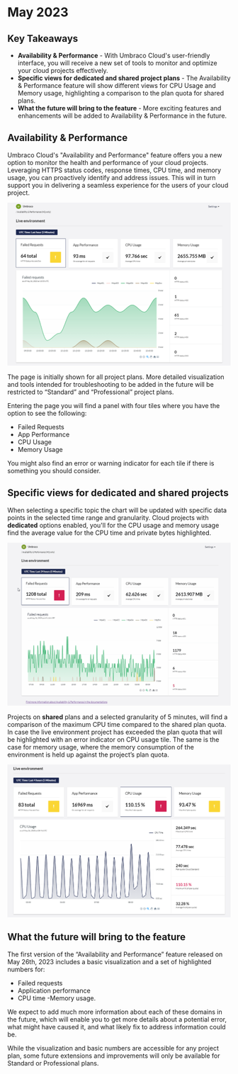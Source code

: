 # May 2023

## Key Takeaways
* **Availability & Performance** - With Umbraco Cloud's user-friendly interface, you will receive a new set of tools to monitor and optimize your cloud projects effectively.
* **Specific views for dedicated and shared project plans** - The Availability & Performance feature will show different views for CPU Usage and Memory usage, highlighting a comparison to the plan quota for shared plans.
* **What the future will bring to the feature** - More exciting features and enhancements will be added to Availability & Performance in the future.

## Availability & Performance
Umbraco Cloud's "Availability and Performance" feature offers you a new option to monitor the health and performance of your cloud projects. Leveraging HTTPS status codes, response times, CPU time, and memory usage, you can proactively identify and address issues. This will in turn support you in delivering a seamless experience for the users of your cloud project.

![FailedRequest](images/AP-1-FailedRequests-Com.png)

The page is initially shown for all project plans. More detailed visualization and tools intended for troubleshooting to be added in the future will be restricted to “Standard” and “Professional” project plans.

Entering the page you will find a panel with four tiles where you have the option to see the following:
-  Failed Requests
- App Performance
- CPU Usage
- Memory Usage

You might also find an error or warning indicator for each tile if there is something you should consider.

## Specific views for dedicated and shared projects
When selecting a specific topic the chart will be updated with specific data points in the selected time range and granularity. Cloud projects with **dedicated** options enabled, you'll for the CPU usage and memory usage find the average value for the CPU time and private bytes highlighted.

![Demo-dedicated](images/AP-DemoDedicated.gif)

Projects on **shared** plans and a selected granularity of 5 minutes, will find a comparison of the maximum CPU time compared to the shared plan quota. In case the live environment project has exceeded the plan quota that will be highlighted with an error indicator on CPU usage tile. The same is the case for memory usage, where the memory consumption of the environment is held up against the project’s plan quota.

![Shared-multiple-warnings](images/AP-Shared-Multiple-warnings.png)

## What the future will bring to the feature
The first version of the “Availability and Performance” feature released on May 26th, 2023 includes a basic visualization and a set of highlighted numbers for:
- Failed requests
- Application performance
- CPU time
-Memory usage.

We expect to add much more information about each of these domains in the future, which will enable you to get more details about a potential error, what might have caused it, and what likely fix to address information could be.

While the visualization and basic numbers are accessible for any project plan, some future extensions and improvements will only be available for Standard or Professional plans.
